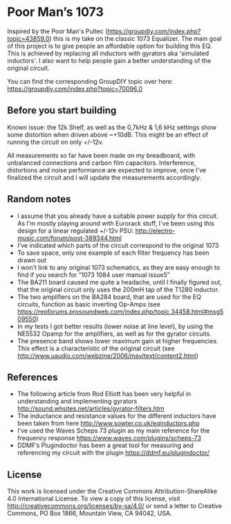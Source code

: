 # Poor Man’s 1073

Inspired by the Poor Man's Pultec (https://groupdiy.com/index.php?topic=43859.0) this is my take on the classic 1073 Equalizer.
The main goal of this project is to give people an affordable option for building this EQ. This is achieved by replacing all inductors with gyrators aka 'simulated inductors'.
I also want to help people gain a better understanding of the original circuit.

You can find the corresponding GroupDIY topic over here: https://groupdiy.com/index.php?topic=70096.0

## Before you start building

Known issue: the 12k Shelf, as well as the 0,7kHz & 1,6 kHz settings show some distortion when driven above ~+10dB. This might be an effect of running the circuit on only +/-12v.

All measurements so far have been made on my breadboard, with unbalanced connections and carbon film capacitors. Interference, distortions and noise performance are expected to improve, once I've finalized the circuit and I will update the measurements accordingly.

## Random notes

*	I assume that you already have a suitable power supply for this circuit. As I'm mostly playing around with Eurorack stuff, I've been using this design for a linear regulated +/-12v PSU: http://electro-music.com/forum/post-389344.html
* I’ve indicated which parts of the circuit correspond to the original 1073
*	To save space, only one example of each filter frequency has been drawn out
*	I won’t link to any original 1073 schematics, as they are easy enough to find if you search for “1073 1084 user manual issue5”
* The BA211 board caused me quite a headache, until I finally figured out, that the original circuit only uses the 200mH tap of the T1280 inductor.
* The two amplifiers on the BA284 board, that are used for the EQ circuits, function as basic inverting Op-Amps (see https://repforums.prosoundweb.com/index.php/topic,34458.html#msg509550)
* In my tests I got better results (lower noise at line level), by using the NE5532 Opamp for the amplifiers, as well as for the gyrator circuits.
* The presence band shows lower maximum gain at higher frequencies. This effect is a characteristic of the original circuit (see http://www.uaudio.com/webzine/2006/may/text/content2.html)

## References

*	The following article from Rod Elliott has been very helpful in understanding and implementing gyrators http://sound.whsites.net/articles/gyrator-filters.htm
*	The inductance and resistance values for the different inductors have been taken from here http://www.sowter.co.uk/eqinductors.php
*	I’ve used the Waves Scheps 73 plugin as my main reference for the frequency response https://www.waves.com/plugins/scheps-73
*	DDMF’s Plugindoctor has been a great tool for measuring and referencing my circuit with the plugin https://ddmf.eu/plugindoctor/

## License

This work is licensed under the Creative Commons Attribution-ShareAlike 4.0 International License.
To view a copy of this license, visit http://creativecommons.org/licenses/by-sa/4.0/ or send a letter to
Creative Commons, PO Box 1866, Mountain View, CA 94042, USA.
